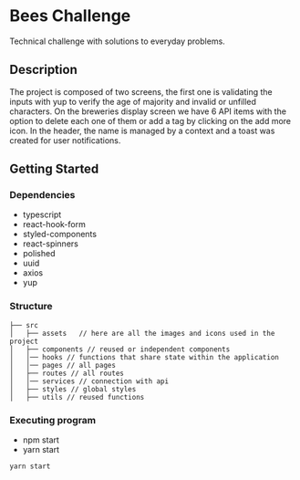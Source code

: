 # Bees Challenge

Technical challenge with solutions to everyday problems.

## Description

The project is composed of two screens, the first one is validating the inputs with yup to verify the age of majority and invalid or unfilled characters. On the breweries display screen we have 6 API items with the option to delete each one of them or add a tag by clicking on the add more icon. In the header, the name is managed by a context and a toast was created for user notifications.

## Getting Started

### Dependencies

* typescript
* react-hook-form
* styled-components
* react-spinners
* polished
* uuid
* axios
* yup

### Structure 

```
├── src
│   ├── assets   // here are all the images and icons used in the project 
│   ├── components // reused or independent components   
│   │── hooks // functions that share state within the application
│   │── pages // all pages  
│   ├── routes // all routes 
│   │── services // connection with api
│   ├── styles // global styles 
│   ├── utils // reused functions

```

### Executing program

* npm start
* yarn start
```
yarn start
```

